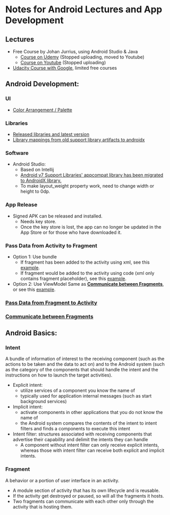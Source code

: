 # Notes for Android Lectures and App Development

## Lectures
- Free Course by Johan Jurrius, using Android Studio & Java
    + [Course on Udemy](https://www.udemy.com/course/learn-android-application-development-y/learn/lecture/7810956#content) (Stopped uploading, moved to Youtube)
    + [Course on Youtube](https://www.youtube.com/channel/UCKjZAnlSbJMM-Bmmx1BftKg/videos) (Stopped uploading)
- [Udacity Course with Google](https://www.udacity.com/google), limited free courses

## Android Development:
### UI
- [Color Arrangement / Palette](https://www.materialpalette.com/)

### Libraries
- [Released libraries and latest version](https://developer.android.com/jetpack/androidx/versions/)
- [Library mappings from old support library artifacts to androidx](https://developer.android.com/jetpack/androidx/migrate/artifact-mappings)

### Software
- Android Studio:
    + Based on Intellij
    + [Android v7 Support Libraries' appcompat library has been migrated to AndroidX library.](#libraries)
    + To make layout_weight property work, need to change width or height to 0dp.

### App Release
- Signed APK can be released and installed.
    + Needs key store.
    + Once the key store is lost, the app can no longer be updated in the App Store or for those who have downloaded it.

### Pass Data from Activity to Fragment
- Option 1: Use bundle
    + If fragment has been added to the activity using xml, see this [example](https://stackoverflow.com/a/58744321/13069590).
    + If fragment would be added to the activity using code (xml only contains fragment placeholder), see this [example](https://developer.android.com/training/basics/fragments/communicating#Deliver).
- Option 2: Use ViewModel
Same as **[Communicate between Fragments](#communicate-between-fragments)**, or see this [example](https://stackoverflow.com/a/52458700/13069590).

### [Pass Data from Fragment to Activity](https://developer.android.com/training/basics/fragments/communicating#DefineInterface)

### [Communicate between Fragments](https://developer.android.com/topic/libraries/architecture/viewmodel#sharing)


## Android Basics:
### Intent
A bundle of information of interest to the receiving component (such as the actions to be taken and the data to act on) and to the Android system (such as the category of the components that should handle the intent and the instructions on how to launch the target activities).
- Explicit intent: 
    + utilize services of a component you know the name of
    + typically used for application internal messages (such as start background services)
- Implicit intent: 
    + activate components in other applications that you do not know the name of
    + the Android system compares the contents of the intent to intent filters and finds a components to execute this intent
- Intent filter: structures associated with receiving components that advertise their capability and delimit the intents they can handle
    + A component without intent filter can only receive explicit intents, whereas those with intent filter can receive both explicit and implicit intents.

### Fragment
A behavior or a portion of user interface in an activity.
- A module section of activity that has its own lifecycle and is reusable.
- If the activity get destroyed or paused, so will all the fragments it hosts.
- Two fragments can communicate with each other only through the activity that is hosting them.